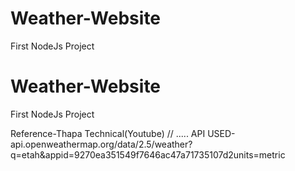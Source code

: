 # Weather-Website
First NodeJs Project
# Weather-Website
First NodeJs Project

Reference-Thapa Technical(Youtube)
//
.....
API USED-api.openweathermap.org/data/2.5/weather?q=etah&appid=9270ea351549f7646ac47a71735107d2units=metric
